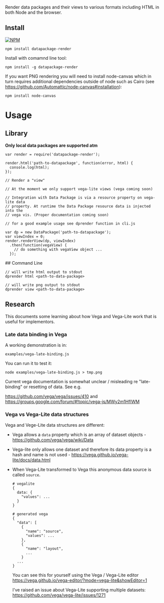 Render data packages and their views to various formats including HTML in both
Node and the browser.

## Install

[![NPM](https://nodei.co/npm/datapackage-render.png)](https://nodei.co/npm/datapackage-render/)

```
npm install datapackage-render
```

Install with comamnd line tool:

```
npm install -g datapackage-render
```

If you want PNG rendering you will need to install node-canvas which in turn
requires additional dependencies outside of node such as Cairo (see
https://github.com/Automattic/node-canvas#installation):

```
npm install node-canvas
```

# Usage

## Library

**Only local data packages are supported atm**

```
var render = require('datapackage-render');

render.html('path-to-datapackage', function(error, html) {
  console.log(html);
});

// Render a "view"

// At the moment we only support vega-lite views (vega coming soon)

// Integration with Data Package is via a resource property on vega-lite data
// property. At runtime the Data Package resource data is injected into the
// vega vis. (Proper documentation coming soon)

// for a good example usage see dprender function in cli.js

var dp = new DataPackage('path-to-datapackage');
var viewIndex = 0;
render.renderView(dp, viewIndex)
  .then(function(vegaView) {
    // do something with vegaView object ...
  });
```

## Command Line

```
// will write html output to stdout
dprender html <path-to-data-package>

// will write png output to stdout
dprender view <path-to-data-package>
```

## Research

This documents some learning about how Vega and Vega-Lite work that is useful for implementors.

### Late data binding in Vega

A working demonstration is in:

```
examples/vega-late-binding.js
```

You can run it to test it:

```
node examples/vega-late-binding.js > tmp.png
```

Current vega documentation is somewhat unclear / misleading re "late-binding" or resetting of data. See e.g.

https://github.com/vega/vega/issues/410 and
https://groups.google.com/forum/#!topic/vega-js/MWy2m1HfIWM

### Vega vs Vega-Lite data structures

Vega and Vege-Lite data structures are different:

* Vega allows a `data` property which is an array of dataset objects - https://github.com/vega/vega/wiki/Data
* Vega-lite only allows one dataset and therefore its data property is a hash and name is not used - https://vega.github.io/vega-lite/docs/data.html
* When Vega-Lite transformed to Vega this anonymous data source is called `source`.

  ```
  # vegalite
  {
    data: {
      "values": ...
    }
  }

  # generated vega
  {
    "data": [
      {
        "name": "source",
        "values": ...
      },
      {
        "name": "layout",
        ...
      }
    ...
  }
  ```

  You can see this for yourself using the Vega / Vega-Lite editor https://vega.github.io/vega-editor/?mode=vega-lite&showEditor=1


  I've raised an issue about Vega-Lite supporting multiple datasets: https://github.com/vega/vega-lite/issues/1271

